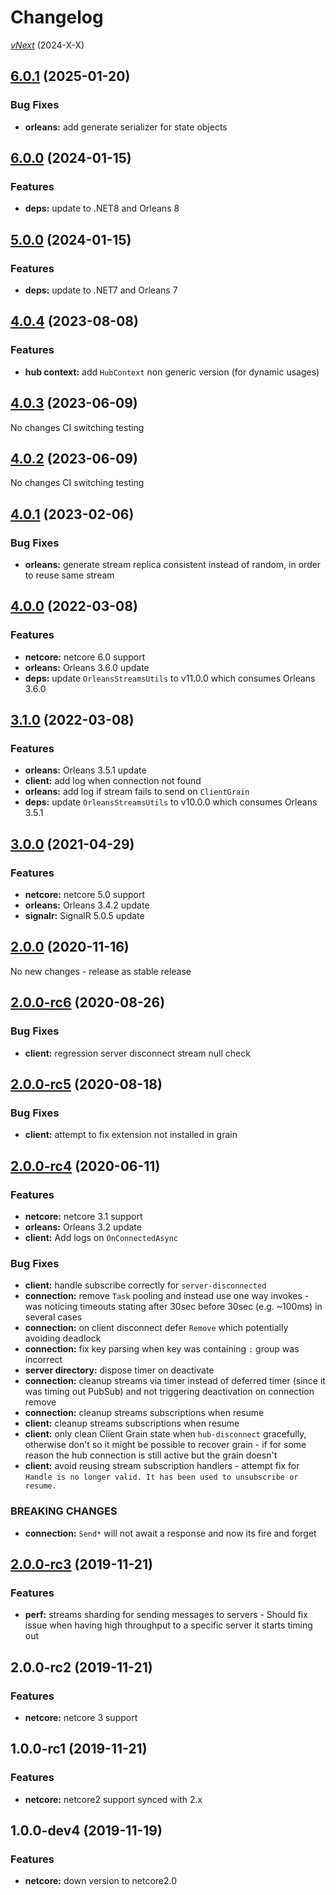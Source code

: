# Changelog

[_vNext_](https://github.com/sketch7/SignalR.Orleans/compare/1.0.0...1.1.0) (2024-X-X)


## [6.0.1](https://github.com/sketch7/SignalR.Orleans/compare/6.0.0...6.0.1) (2025-01-20)

### Bug Fixes

- **orleans:** add generate serializer for state objects

## [6.0.0](https://github.com/sketch7/SignalR.Orleans/compare/5.0.0...6.0.0) (2024-01-15)

### Features

- **deps:** update to .NET8 and Orleans 8

## [5.0.0](https://github.com/sketch7/SignalR.Orleans/compare/4.0.4...5.0.0) (2024-01-15)

### Features

- **deps:** update to .NET7 and Orleans 7

## [4.0.4](https://github.com/sketch7/SignalR.Orleans/compare/4.0.3...4.0.4) (2023-08-08)

### Features

- **hub context:** add `HubContext` non generic version (for dynamic usages)

## [4.0.3](https://github.com/sketch7/SignalR.Orleans/compare/4.0.2...4.0.3) (2023-06-09)
No changes CI switching testing

## [4.0.2](https://github.com/sketch7/SignalR.Orleans/compare/4.0.1...4.0.2) (2023-06-09)
No changes CI switching testing

## [4.0.1](https://github.com/sketch7/SignalR.Orleans/compare/4.0.0...4.0.1) (2023-02-06)

### Bug Fixes

- **orleans:** generate stream replica consistent instead of random, in order to reuse same stream

## [4.0.0](https://github.com/sketch7/SignalR.Orleans/compare/3.1.0...4.0.0) (2022-03-08)

### Features

- **netcore:** netcore 6.0 support
- **orleans:** Orleans 3.6.0 update
- **deps:** update `OrleansStreamsUtils` to v11.0.0 which consumes Orleans 3.6.0

## [3.1.0](https://github.com/sketch7/SignalR.Orleans/compare/3.0.0...3.1.0) (2022-03-08)

### Features

- **orleans:** Orleans 3.5.1 update
- **client:** add log when connection not found
- **orleans:** add log if stream fails to send on `ClientGrain`
- **deps:** update `OrleansStreamsUtils` to v10.0.0 which consumes Orleans 3.5.1

## [3.0.0](https://github.com/sketch7/SignalR.Orleans/compare/2.0.0...3.0.0) (2021-04-29)

### Features

- **netcore:** netcore 5.0 support
- **orleans:** Orleans 3.4.2 update
- **signalr:** SignalR 5.0.5 update

## [2.0.0](https://github.com/sketch7/SignalR.Orleans/compare/2.0.0-rc6...2.0.0) (2020-11-16)
No new changes - release as stable release

## [2.0.0-rc6](https://github.com/sketch7/SignalR.Orleans/compare/2.0.0-rc5...2.0.0-rc6) (2020-08-26)

### Bug Fixes

- **client:** regression server disconnect stream null check

## [2.0.0-rc5](https://github.com/sketch7/SignalR.Orleans/compare/2.0.0-rc4...2.0.0-rc5) (2020-08-18)

### Bug Fixes

- **client:** attempt to fix extension not installed in grain

## [2.0.0-rc4](https://github.com/sketch7/SignalR.Orleans/compare/2.0.0-rc3...2.0.0-rc4) (2020-06-11)

### Features

- **netcore:** netcore 3.1 support
- **orleans:** Orleans 3.2 update
- **client:** Add logs on `OnConnectedAsync`

### Bug Fixes

- **client:** handle subscribe correctly for `server-disconnected`
- **connection:** remove `Task` pooling and instead use one way invokes - was noticing timeouts stating after 30sec before 30sec (e.g. ~100ms) in several cases
- **connection:** on client disconnect defer `Remove` which potentially avoiding deadlock
- **connection:** fix key parsing when key was containing `:` group was incorrect
- **server directory:** dispose timer on deactivate
- **connection:** cleanup streams via timer instead of deferred timer (since it was timing out PubSub) and not triggering deactivation on connection remove
- **connection:** cleanup streams subscriptions when resume
- **client:** cleanup streams subscriptions when resume
- **client:** only clean Client Grain state when `hub-disconnect` gracefully, otherwise don't so it might be possible to recover grain - if for some reason the hub connection is still active but the grain doesn't
- **client:** avoid reusing stream subscription handlers - attempt fix for `Handle is no longer valid. It has been used to unsubscribe or resume.`

### BREAKING CHANGES

- **connection:** `Send*` will not await a response and now its fire and forget

## [2.0.0-rc3](https://github.com/sketch7/SignalR.Orleans/compare/2.0.0-rc2...2.0.0-rc3) (2019-11-21)

### Features

- **perf:** streams sharding for sending messages to servers - Should fix issue when having high throughput to a specific server it starts timing out

## 2.0.0-rc2 (2019-11-21)

### Features

- **netcore:** netcore 3 support

## 1.0.0-rc1 (2019-11-21)

### Features

- **netcore:** netcore2 support synced with 2.x

## 1.0.0-dev4 (2019-11-19)

### Features

- **netcore:** down version to netcore2.0